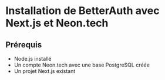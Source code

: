 # Installation de BetterAuth avec Next.js et Neon.tech

## Prérequis
- Node.js installé
- Un compte Neon.tech avec une base PostgreSQL créée
- Un projet Next.js existant